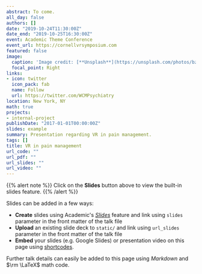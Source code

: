 ```yaml
---
abstract: To come.
all_day: false
authors: []
date: "2019-10-24T11:30:00Z"
date_end: "2019-10-25T16:30:00Z"
event: Academic Theme Conference
event_url: https://cornellvrsymposium.com
featured: false
image:
  caption: 'Image credit: [**Unsplash**](https://unsplash.com/photos/bzdhc5b3Bxs)'
  focal_point: Right
links:
- icon: twitter
  icon_pack: fab
  name: Follow
  url: https://twitter.com/WCMPsychiatry
location: New York, NY
math: true
projects:
- internal-project
publishDate: "2017-01-01T00:00:00Z"
slides: example
summary: Presentation regarding VR in pain management.
tags: []
title: VR in pain management
url_code: ""
url_pdf: ""
url_slides: ""
url_video: ""
---
```


{{% alert note %}}
Click on the **Slides** button above to view the built-in slides feature.
{{% /alert %}}

Slides can be added in a few ways:

- **Create** slides using Academic's [*Slides*](https://sourcethemes.com/academic/docs/managing-content/#create-slides) feature and link using `slides` parameter in the front matter of the talk file
- **Upload** an existing slide deck to `static/` and link using `url_slides` parameter in the front matter of the talk file
- **Embed** your slides (e.g. Google Slides) or presentation video on this page using [shortcodes](https://sourcethemes.com/academic/docs/writing-markdown-latex/).

Further talk details can easily be added to this page using *Markdown* and $\rm \LaTeX$ math code.
